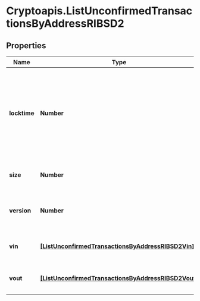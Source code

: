 # Cryptoapis.ListUnconfirmedTransactionsByAddressRIBSD2

## Properties

Name | Type | Description | Notes
------------ | ------------- | ------------- | -------------
**locktime** | **Number** | Represents the locktime on the transaction on the specific blockchain, i.e. the blockheight at which the transaction is valid. | 
**size** | **Number** | Represents the total size of this transaction. | 
**version** | **Number** | Represents the transaction&#39;s version number. | 
**vin** | [**[ListUnconfirmedTransactionsByAddressRIBSD2Vin]**](ListUnconfirmedTransactionsByAddressRIBSD2Vin.md) | Represents the transaction inputs. | 
**vout** | [**[ListUnconfirmedTransactionsByAddressRIBSD2Vout]**](ListUnconfirmedTransactionsByAddressRIBSD2Vout.md) | Represents the transaction outputs. | 



